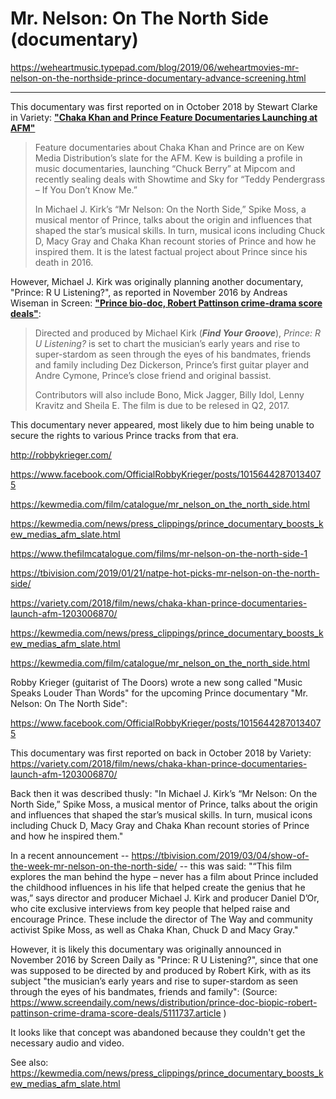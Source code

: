 
# Mr. Nelson: On The North Side (documentary)

https://weheartmusic.typepad.com/blog/2019/06/weheartmovies-mr-nelson-on-the-northside-prince-documentary-advance-screening.html

------

This documentary was first reported on in October 2018 by Stewart Clarke in Variety: [**"Chaka Khan and Prince Feature Documentaries Launching at AFM"**](https://variety.com/2018/film/news/chaka-khan-prince-documentaries-launch-afm-1203006870/)

 > Feature documentaries about Chaka Khan and Prince are on Kew Media Distribution’s slate for the AFM. Kew is building a profile in music documentaries, launching “Chuck Berry” at Mipcom and recently sealing deals with Showtime and Sky for “Teddy Pendergrass – If You Don’t Know Me.”
 >
 > In Michael J. Kirk’s “Mr Nelson: On the North Side,” Spike Moss, a musical mentor of Prince, talks about the origin and influences that shaped the star’s musical skills. In turn, musical icons including Chuck D, Macy Gray and Chaka Khan recount stories of Prince and how he inspired them. It is the latest factual project about Prince since his death in 2016.

However, Michael J. Kirk was originally planning another documentary, "Prince: R U Listening?", as reported in November 2016 by Andreas Wiseman in Screen: [**"Prince bio-doc, Robert Pattinson crime-drama score deals"**](https://www.screendaily.com/news/distribution/prince-doc-biopic-robert-pattinson-crime-drama-score-deals/5111737.article):

 > Directed and produced by Michael Kirk (***Find Your Groove***), *Prince: R U Listening?* is set to chart the musician’s early years and rise to super-stardom as seen through the eyes of his bandmates, friends and family including Dez Dickerson, Prince’s first guitar player and Andre Cymone, Prince’s close friend and original bassist.
 >
 > Contributors will also include Bono, Mick Jagger, Billy Idol, Lenny Kravitz and Sheila E. The film is due to be relesed in Q2, 2017.
 
This documentary never appeared, most likely due to him being unable to secure the rights to various Prince tracks from that era.



http://robbykrieger.com/

https://www.facebook.com/OfficialRobbyKrieger/posts/10156442870134075

https://kewmedia.com/film/catalogue/mr_nelson_on_the_north_side.html

https://kewmedia.com/news/press_clippings/prince_documentary_boosts_kew_medias_afm_slate.html

https://www.thefilmcatalogue.com/films/mr-nelson-on-the-north-side-1



https://tbivision.com/2019/01/21/natpe-hot-picks-mr-nelson-on-the-north-side/

https://variety.com/2018/film/news/chaka-khan-prince-documentaries-launch-afm-1203006870/

https://kewmedia.com/news/press_clippings/prince_documentary_boosts_kew_medias_afm_slate.html

https://kewmedia.com/film/catalogue/mr_nelson_on_the_north_side.html

Robby Krieger (guitarist of The Doors) wrote a new song called "Music Speaks Louder Than Words" for the upcoming Prince documentary "Mr. Nelson: On The North Side":

https://www.facebook.com/OfficialRobbyKrieger/posts/10156442870134075

This documentary was first reported on back in October 2018 by Variety: https://variety.com/2018/film/news/chaka-khan-prince-documentaries-launch-afm-1203006870/

Back then it was described thusly: "In Michael J. Kirk’s “Mr Nelson: On the North Side,” Spike Moss, a musical mentor of Prince, talks about the origin and influences that shaped the star’s musical skills. In turn, musical icons including Chuck D, Macy Gray and Chaka Khan recount stories of Prince and how he inspired them."

In a recent announcement -- https://tbivision.com/2019/03/04/show-of-the-week-mr-nelson-on-the-north-side/ -- this was said: "“This film explores the man behind the hype – never has a film about Prince included the childhood influences in his life that helped create the genius that he was,” says director and producer Michael J. Kirk and producer Daniel D’Or, who cite exclusive interviews from key people that helped raise and encourage Prince. These include the director of The Way and community activist Spike Moss, as well as Chaka Khan, Chuck D and Macy Gray."

However, it is likely this documentary was originally announced in November 2016 by Screen Daily as "Prince: R U Listening?", since that one was supposed to be directed by and produced by Robert Kirk, with as its subject "the musician’s early years and rise to super-stardom as seen through the eyes of his bandmates, friends and family": (Source: https://www.screendaily.com/news/distribution/prince-doc-biopic-robert-pattinson-crime-drama-score-deals/5111737.article )

It looks like that concept was abandoned because they couldn't get the necessary audio and video.

See also: https://kewmedia.com/news/press_clippings/prince_documentary_boosts_kew_medias_afm_slate.html

